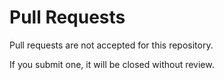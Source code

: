 # Pull Requests

Pull requests are not accepted for this repository.  

If you submit one, it will be closed without review.